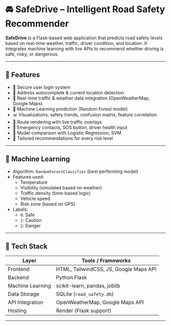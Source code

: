 # 🚘 SafeDrive – Intelligent Road Safety Recommender

**SafeDrive** is a Flask-based web application that predicts road safety levels based on real-time weather, traffic, driver condition, and location. It integrates machine learning with live APIs to recommend whether driving is safe, risky, or dangerous.

---

## 🌟 Features

- 🔐 Secure user login system
- 📍 Address autocomplete & current location detection
- 🚦 Real-time traffic & weather data integration (OpenWeatherMap, Google Maps)
- 🧠 Machine Learning prediction (Random Forest model)
- 📊 Visualizations: safety trends, confusion matrix, feature correlation
- 🧭 Route rendering with live traffic overlays
- 🧾 Emergency contacts, SOS button, driver health input
- 🧪 Model comparison with Logistic Regression, SVM
- 💬 Tailored recommendations for every risk level

---

## 🧠 Machine Learning

- Algorithm: `RandomForestClassifier` (best performing model)
- Features used:
  - Temperature
  - Visibility (simulated based on weather)
  - Traffic density (time-based logic)
  - Vehicle speed
  - Risk zone (based on GPS)
- Labels:
  - `0`: Safe
  - `1`: Caution
  - `2`: Danger

---

## 🔧 Tech Stack

| Layer         | Tools / Frameworks                      |
|---------------|------------------------------------------|
| Frontend      | HTML, TailwindCSS, JS, Google Maps API  |
| Backend       | Python Flask                            |
| Machine Learning | scikit-learn, pandas, joblib         |
| Data Storage  | SQLite (`road_safety.db`)               |
| API Integration | OpenWeatherMap, Google Maps API       |
| Hosting       | Render (Flask support)                  |

---

